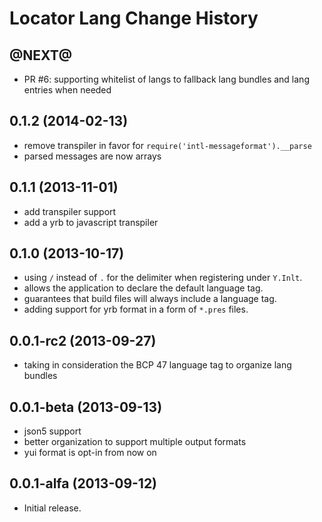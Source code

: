 Locator Lang Change History
===========================

@NEXT@
------------------

* PR #6: supporting whitelist of langs to fallback lang bundles and lang entries when needed

0.1.2 (2014-02-13)
------------------

* remove transpiler in favor for `require('intl-messageformat').__parse`
* parsed messages are now arrays

0.1.1 (2013-11-01)
------------------

* add transpiler support
* add a yrb to javascript transpiler


0.1.0 (2013-10-17)
------------------

* using `/` instead of `.` for the delimiter when registering under `Y.Inlt`.
* allows the application to declare the default language tag.
* guarantees that build files will always include a language tag.
* adding support for yrb format in a form of `*.pres` files.


0.0.1-rc2 (2013-09-27)
------------------

* taking in consideration the BCP 47 language tag to organize lang bundles


0.0.1-beta (2013-09-13)
------------------

* json5 support
* better organization to support multiple output formats
* yui format is opt-in from now on


0.0.1-alfa (2013-09-12)
------------------

* Initial release.

